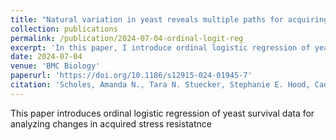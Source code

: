```yaml
---
title: "Natural variation in yeast reveals multiple paths for acquiring higher stress resistance"
collection: publications
permalink: /publication/2024-07-04-ordinal-logit-reg
excerpt: 'In this paper, I introduce ordinal logistic regression of yeast survival data for analyzing changes in acquired stress resistatnce'
date: 2024-07-04
venue: 'BMC Biology'
paperurl: 'https://doi.org/10.1186/s12915-024-01945-7'
citation: 'Scholes, Amanda N., Tara N. Stuecker, Stephanie E. Hood, Cader J. Locke, Carson L. Stacy, Qingyang Zhang, and Jeffrey A. Lewis. "Natural variation in yeast reveals multiple paths for acquiring higher stress resistance." BMC biology 22, no. 1 (2024): 149.'
---
```

This paper introduces ordinal logistic regression of yeast survival data for analyzing changes in acquired stress resistatnce
